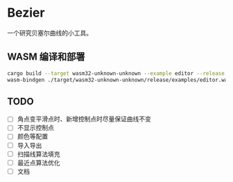 # Bezier

一个研究贝塞尔曲线的小工具。

## WASM 编译和部署

```bash
cargo build --target wasm32-unknown-unknown --example editor --release
wasm-bindgen ./target/wasm32-unknown-unknown/release/examples/editor.wasm --target web --no-typescript --out-dir .
```

## TODO

- [ ] 角点变平滑点时、新增控制点时尽量保证曲线不变
- [ ] 不显示控制点
- [ ] 颜色等配置
- [ ] 导入导出
- [ ] 扫描线算法填充
- [ ] 最近点算法优化
- [ ] 文档
